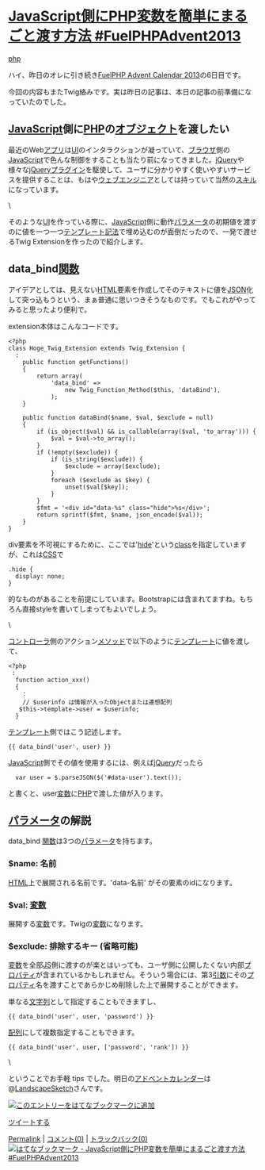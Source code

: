 [JavaScript側にPHP変数を簡単にまるごと渡す方法 \#FuelPHPAdvent2013](/koyhoge/20131206/twig_databind)
====================================================================================================

[php](/koyhoge/searchdiary?word=%2A%5Bphp%5D)

ハイ、昨日のオレに引き続き[FuelPHP Advent Calendar 2013](http://atnd.org/events/45096)の6日目です。

今回の内容もまたTwig絡みです。実は昨日の記事は、本日の記事の前準備になっていたのでした。

[JavaScript](http://d.hatena.ne.jp/keyword/JavaScript)側に[PHP](http://d.hatena.ne.jp/keyword/PHP)の[オブジェクト](http://d.hatena.ne.jp/keyword/%A5%AA%A5%D6%A5%B8%A5%A7%A5%AF%A5%C8)を渡したい
------------------------------------------------------------------------------------------------------------------------------------------------------------------------------------------------

最近のWeb[アプリ](http://d.hatena.ne.jp/keyword/%A5%A2%A5%D7%A5%EA)は[UI](http://d.hatena.ne.jp/keyword/UI)のインタラクションが凝っていて、[ブラウザ](http://d.hatena.ne.jp/keyword/%A5%D6%A5%E9%A5%A6%A5%B6)側の[JavaScript](http://d.hatena.ne.jp/keyword/JavaScript)で色んな制御をすることも当たり前になってきました。[jQuery](http://d.hatena.ne.jp/keyword/jQuery)や様々な[jQuery](http://d.hatena.ne.jp/keyword/jQuery)[プラグイン](http://d.hatena.ne.jp/keyword/%A5%D7%A5%E9%A5%B0%A5%A4%A5%F3)を駆使して、ユーザに分かりやすく使いやすいサービスを提供することは、もはや[ウェブ](http://d.hatena.ne.jp/keyword/%A5%A6%A5%A7%A5%D6)[エンジニア](http://d.hatena.ne.jp/keyword/%A5%A8%A5%F3%A5%B8%A5%CB%A5%A2)としては持っていて当然の[スキル](http://d.hatena.ne.jp/keyword/%A5%B9%A5%AD%A5%EB)になっています。

\

そのような[UI](http://d.hatena.ne.jp/keyword/UI)を作っている際に、[JavaScript](http://d.hatena.ne.jp/keyword/JavaScript)側に動作[パラメータ](http://d.hatena.ne.jp/keyword/%A5%D1%A5%E9%A5%E1%A1%BC%A5%BF)の初期値を渡すのに値を一つ一つ[テンプレート](http://d.hatena.ne.jp/keyword/%A5%C6%A5%F3%A5%D7%A5%EC%A1%BC%A5%C8)[記法](http://d.hatena.ne.jp/keyword/%B5%AD%CB%A1)で埋め込むのが面倒だったので、一発で渡せるTwig Extensionを作ったので紹介します。

data\_bind[関数](http://d.hatena.ne.jp/keyword/%B4%D8%BF%F4)
------------------------------------------------------------

アイデアとしては、見えない[HTML](http://d.hatena.ne.jp/keyword/HTML)要素を作成してそのテキストに値を[JSON](http://d.hatena.ne.jp/keyword/JSON)化して突っ込もうという、まぁ普通に思いつきそうなものです。でもこれがやってみると思ったより便利で。

extension本体はこんなコードです。

~~~~ {.syntax-highlight}
<?php
class Hoge_Twig_Extension extends Twig_Extension {
  :
    public function getFunctions()
    {
        return array(
            'data_bind' =>
                new Twig_Function_Method($this, 'dataBind'),
            );
    }

    public function dataBind($name, $val, $exclude = null)
    {
        if (is_object($val) && is_callable(array($val, 'to_array'))) {
            $val = $val->to_array();
        }
        if (!empty($exclude)) {
            if (is_string($exclude)) {
                $exclude = array($exclude);
            }
            foreach ($exclude as $key) {
                unset($val[$key]);
            }
        }
        $fmt = '<div id="data-%s" class="hide">%s</div>';
        return sprintf($fmt, $name, json_encode($val));
    } 
}
~~~~

div要素を不可視にするために、ここでは'[hide](http://d.hatena.ne.jp/keyword/hide)'という[class](http://d.hatena.ne.jp/keyword/class)を指定していますが、これは[CSS](http://d.hatena.ne.jp/keyword/CSS)で

~~~~ {.syntax-highlight}
.hide {
  display: none;
}
~~~~

的なものがあることを前提にしています。Bootstrapには含まれてますね。もちろん直接styleを書いてしまってもよいでしょう。

\

[コントローラ](http://d.hatena.ne.jp/keyword/%A5%B3%A5%F3%A5%C8%A5%ED%A1%BC%A5%E9)側のアクション[メソッド](http://d.hatena.ne.jp/keyword/%A5%E1%A5%BD%A5%C3%A5%C9)で以下のように[テンプレート](http://d.hatena.ne.jp/keyword/%A5%C6%A5%F3%A5%D7%A5%EC%A1%BC%A5%C8)に値を渡して、

~~~~ {.syntax-highlight}
<?php
 :
  function action_xxx()
  {
    :
    // $userinfo は情報が入ったObjectまたは連想配列
   $this->template->user = $userinfo;
  }
~~~~

[テンプレート](http://d.hatena.ne.jp/keyword/%A5%C6%A5%F3%A5%D7%A5%EC%A1%BC%A5%C8)側ではこう記述します。

    {{ data_bind('user', user) }}

[JavaScript](http://d.hatena.ne.jp/keyword/JavaScript)側でその値を使用するには、例えば[jQuery](http://d.hatena.ne.jp/keyword/jQuery)だったら

~~~~ {.syntax-highlight}
  var user = $.parseJSON($('#data-user').text());
~~~~

と書くと、user[変数](http://d.hatena.ne.jp/keyword/%CA%D1%BF%F4)に[PHP](http://d.hatena.ne.jp/keyword/PHP)で渡した値が入ります。

[パラメータ](http://d.hatena.ne.jp/keyword/%A5%D1%A5%E9%A5%E1%A1%BC%A5%BF)の解説
--------------------------------------------------------------------------------

data\_bind [関数](http://d.hatena.ne.jp/keyword/%B4%D8%BF%F4)は3つの[パラメータ](http://d.hatena.ne.jp/keyword/%A5%D1%A5%E9%A5%E1%A1%BC%A5%BF)を持ちます。

### \$name: 名前

[HTML](http://d.hatena.ne.jp/keyword/HTML)上で展開される名前です。'data-名前' がその要素のidになります。

### \$val: [変数](http://d.hatena.ne.jp/keyword/%CA%D1%BF%F4)

展開する[変数](http://d.hatena.ne.jp/keyword/%CA%D1%BF%F4)です。Twigの[変数](http://d.hatena.ne.jp/keyword/%CA%D1%BF%F4)になります。

### \$exclude: 排除するキー (省略可能)

[変数](http://d.hatena.ne.jp/keyword/%CA%D1%BF%F4)を全部[JS](http://d.hatena.ne.jp/keyword/JS)側に渡すのが楽とはいっても、ユーザ側に公開したくない内部[プロパティ](http://d.hatena.ne.jp/keyword/%A5%D7%A5%ED%A5%D1%A5%C6%A5%A3)が含まれているかもしれません。そういう場合には、第3[引数](http://d.hatena.ne.jp/keyword/%B0%FA%BF%F4)にその[プロパティ](http://d.hatena.ne.jp/keyword/%A5%D7%A5%ED%A5%D1%A5%C6%A5%A3)名を渡すことであらかじめ削除した上で展開することができます。

単なる[文字列](http://d.hatena.ne.jp/keyword/%CA%B8%BB%FA%CE%F3)として指定することもできますし、

    {{ data_bind('user', user, 'password') }}

[配列](http://d.hatena.ne.jp/keyword/%C7%DB%CE%F3)にして複数指定することもできます。

    {{ data_bind('user', user, ['password', 'rank']) }}

\

ということでお手軽 tips でした。明日の[アドベントカレンダー](http://d.hatena.ne.jp/keyword/%A5%A2%A5%C9%A5%D9%A5%F3%A5%C8%A5%AB%A5%EC%A5%F3%A5%C0%A1%BC)は@[LandscapeSketch](http://twitter.com/LandscapeSketch)さんです。

[![このエントリーをはてなブックマークに追加](http://b.st-hatena.com/images/entry-button/button-only.gif)](http://b.hatena.ne.jp/entry/http://d.hatena.ne.jp/koyhoge/20131206/twig_databind "このエントリーをはてなブックマークに追加")

[ツイートする](http://twitter.com/share)

[Permalink](/koyhoge/20131206/twig_databind) | [コメント(0)](/koyhoge/20131206/twig_databind#c) | [トラックバック(0)](/koyhoge/20131206/twig_databind#tb) [![](http://b.hatena.ne.jp/entry/image/http://d.hatena.ne.jp/koyhoge/20131206/twig_databind "はてなブックマーク - JavaScript側にPHP変数を簡単にまるごと渡す方法 #FuelPHPAdvent2013")](http://b.hatena.ne.jp/entry/http://d.hatena.ne.jp/koyhoge/20131206/twig_databind)
